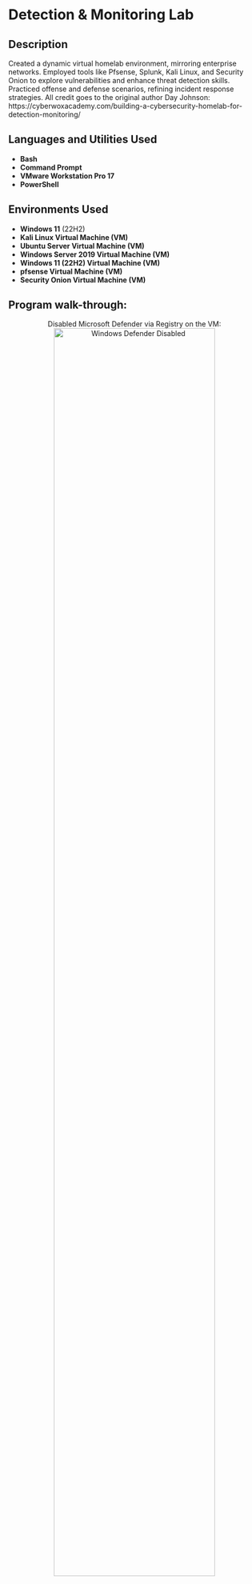 <h1>Detection & Monitoring Lab</h1>

<h2>Description</h2>
Created a dynamic virtual homelab environment, mirroring enterprise networks. Employed tools like Pfsense, Splunk, Kali Linux, and Security Onion to explore vulnerabilities and enhance threat detection skills. Practiced offense and defense scenarios, refining incident response strategies. All credit goes to the original author Day Johnson: https://cyberwoxacademy.com/building-a-cybersecurity-homelab-for-detection-monitoring/
<br />


<h2>Languages and Utilities Used</h2>

- <b>Bash</b> 
- <b>Command Prompt</b>
- <b>VMware Workstation Pro 17</b>
- <b>PowerShell</b>

<h2>Environments Used </h2>

- <b>Windows 11</b> (22H2)
- <b>Kali Linux Virtual Machine (VM)</b>
- <b>Ubuntu Server Virtual Machine (VM)</b>
- <b>Windows Server 2019 Virtual Machine (VM)</b>
- <b>Windows 11 (22H2) Virtual Machine (VM)</b>
- <b>pfsense Virtual Machine (VM)</b>
- <b>Security Onion Virtual Machine (VM)</b>

<h2>Program walk-through:</h2>

<p align="center">
Disabled Microsoft Defender via Registry on the VM: <br/>
<img src="https://i.imgur.com/ghtRP1H.png" height="80%" width="80%" alt="Windows Defender Disabled"/>
<br />
<br />

</p>

<!--
 ```diff
- text in red
+ text in green
! text in orange
# text in gray
@@ text in purple (and bold)@@
```
--!>
